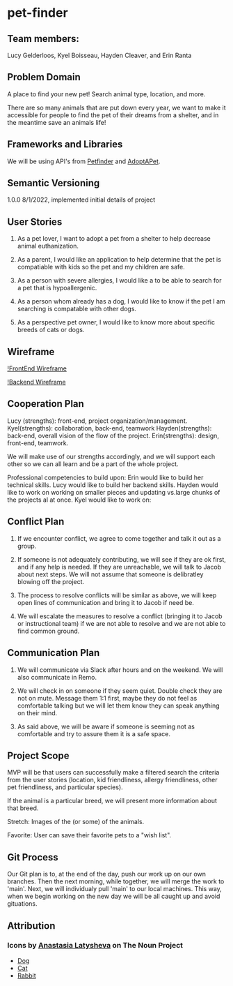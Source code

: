 # pet-finder

## Team members:

Lucy Gelderloos, Kyel Boisseau, Hayden Cleaver, and Erin Ranta

## Problem Domain

A place to find your new pet! Search animal type, location, and more.

There are so many animals that are put down every year, we want to make it accessible for people to find the pet of their dreams from a shelter, and in the meantime save an animals life!

## Frameworks and Libraries

We will be using API's from [Petfinder](https://www.petfinder.com/developers/) and [AdoptAPet](https://www.adoptapet.com/public/apis/pet_list.html).

## Semantic Versioning

1.0.0 8/1/2022, implemented initial details of project

## User Stories

1. As a pet lover, I want to adopt a pet from a shelter to help decrease animal euthanization.

2. As a parent, I would like an application to help determine that the pet is compatiable with kids so the pet and my children are safe.

3. As a person with severe allergies, I would like a to be able to search for a pet that is hypoallergenic.

4. As a person whom already has a dog, I would like to know if the pet I am searching is compatable with other dogs.

5. As a perspective pet owner, I would like to know more about specific breeds of cats or dogs.

## Wireframe

[!FrontEnd Wireframe](FrontendWireframe.png)

[!Backend Wireframe](BackendWireframe.png)

## Cooperation Plan

Lucy (strengths): front-end, project organization/management.
Kyel(strengths): collaboration, back-end, teamwork
Hayden(strengths): back-end, overall vision of the flow of the project.
Erin(strengths): design, front-end, teamwork.

We will make use of our strengths accordingly, and we will support each other so we can all learn and be a part of the whole project.

Professional competencies to build upon:
Erin would like to build her technical skills.
Lucy would like to build her backend skills.
Hayden would like to work on working on smaller pieces and updating vs.large chunks of the projects al at once.
Kyel would like to work on:

## Conflict Plan

1. If we encounter conflict, we agree to come together and talk it out as a group.

2. If someone is not adequately contributing, we will see if they are ok first, and if any help is needed. If they are unreachable, we will talk to Jacob about next steps. We will not assume that someone is delibratley blowing off the project.

3. The process to resolve conflicts will be similar as above, we will keep open lines of communication and bring it to Jacob if need be.

4. We will escalate the measures to resolve a conflict (bringing it to Jacob or instructional team) if we are not able to resolve and we are not able to find common ground.

## Communication Plan

1. We will communicate via Slack after hours and on the weekend. We will also communicate in Remo.

2. We will check in on someone if they seem quiet. Double check they are not on mute. Message them 1:1 first, maybe they do not feel as comfortable talking but we will let them know they can speak anything on their mind.

3. As said above, we will be aware if someone is seeming not as comfortable and try to assure them it is a safe space.

## Project Scope

MVP will be that users can successfully make a filtered search the criteria from the user stories (location, kid friendliness, allergy friendliness, other pet friendliness, and particular species).

If the animal is a particular breed, we will present more information about that breed.

Stretch: Images of the (or some) of the animals.

Favorite: User can save their favorite pets to a "wish list".

## Git Process

Our Git plan is to, at the end of the day, push our work  up on our own branches. Then the next morning, while together, we will merge the work to 'main'. Next, we will individualy pull 'main' to our local machines.
This way, when we begin working on the new day we will be all caught up and avoid gituations.

## Attribution

### Icons by [Anastasia Latysheva](https://thenounproject.com/browse/creator/latyshevaanastasia1) on The Noun Project

- [Dog](https://thenounproject.com/icon/dog-1598717/)
- [Cat](https://thenounproject.com/icon/cat-1085589/)
- [Rabbit](https://thenounproject.com/icon/rabbit-1036122/)

